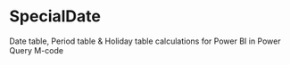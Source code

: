 # SpecialDate
Date table, Period table &amp; Holiday table calculations for Power BI in Power Query M-code
